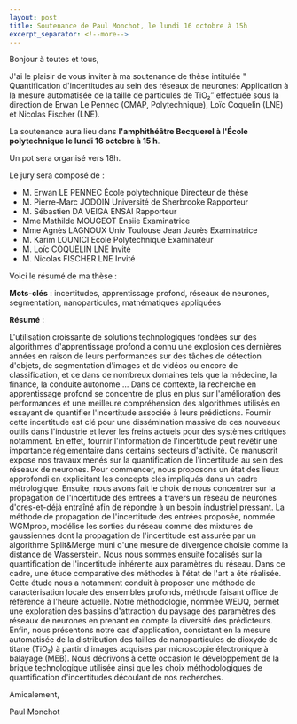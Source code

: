 ```yaml
---
layout: post
title: Soutenance de Paul Monchot, le lundi 16 octobre à 15h
excerpt_separator: <!--more-->
---
```

Bonjour à toutes et tous,

J'ai le plaisir de vous inviter à ma soutenance de thèse intitulée " Quantification d'incertitudes au sein des réseaux de neurones: Application à la mesure automatisée de la taille de particules de TiO₂” effectuée sous la direction de Erwan Le Pennec (CMAP, Polytechnique), Loïc Coquelin (LNE) et Nicolas Fischer (LNE).

La soutenance aura lieu dans **l'amphithéâtre Becquerel à l'École polytechnique le lundi 16 octobre à 15 h**.

<!--more-->

Un pot sera organisé vers 18h.

Le jury sera composé de :

* M. Erwan LE PENNEC                    École polytechnique                        Directeur de thèse
* M. Pierre-Marc JODOIN                  Université de Sherbrooke                Rapporteur
* M. Sébastien DA VEIGA                 ENSAI                                              Rapporteur
* Mme Mathilde MOUGEOT              Ensiie                                               Examinatrice
* Mme Agnès LAGNOUX                  Univ Toulouse Jean Jaurès             Examinatrice
* M. Karim LOUNICI                          Ecole Polytechnique                        Examinateur
* M. Loïc COQUELIN                         LNE                                                 Invité
* M. Nicolas FISCHER                       LNE                                                  Invité

Voici le résumé de ma thèse :

**Mots-clés** :   incertitudes, apprentissage profond, réseaux de neurones, segmentation, nanoparticules, mathématiques appliquées

**Résumé** :

L'utilisation croissante de solutions technologiques fondées sur des algorithmes d'apprentissage profond a connu une explosion ces dernières années en raison de leurs performances sur des tâches de détection d'objets, de segmentation d'images et de vidéos ou encore de classification, et ce dans de nombreux domaines tels que la médecine, la finance, la conduite autonome ... Dans ce contexte, la recherche en apprentissage profond se concentre de plus en plus sur l'amélioration des performances et une meilleure compréhension des algorithmes utilisés en essayant de quantifier l'incertitude associée à leurs prédictions. Fournir cette incertitude est clé pour une dissémination massive de ces nouveaux outils dans l'industrie et lever les freins actuels pour des systèmes critiques notamment. En effet, fournir l'information de l'incertitude peut revêtir une importance réglementaire dans certains secteurs d'activité. Ce manuscrit expose nos travaux menés sur la quantification de l'incertitude au sein des réseaux de neurones. Pour commencer, nous proposons un état des lieux approfondi en explicitant les concepts clés impliqués dans un cadre métrologique. Ensuite, nous avons fait le choix de nous concentrer sur la propagation de l'incertitude des entrées à travers un réseau de neurones d'ores-et-déjà entraîné afin de répondre à un besoin industriel pressant. La méthode de propagation de l'incertitude des entrées proposée, nommée WGMprop, modélise les sorties du réseau comme des mixtures de gaussiennes dont la propagation de l'incertitude est assurée par un algorithme Split&Merge muni d'une mesure de divergence choisie comme la distance de Wasserstein. Nous nous sommes ensuite focalisés sur la quantification de l'incertitude inhérente aux paramètres du réseau. Dans ce cadre, une étude comparative des méthodes à l'état de l'art a été réalisée. Cette étude nous a notamment conduit à proposer une méthode de caractérisation locale des ensembles profonds, méthode faisant office de référence à l'heure actuelle. Notre méthodologie, nommée WEUQ, permet une exploration des bassins d'attraction du paysage des paramètres des réseaux de neurones en prenant en compte la diversité des prédicteurs. Enfin, nous présentons notre cas d'application, consistant en la mesure automatisée de la distribution des tailles de nanoparticules de dioxyde de titane (TiO₂) à partir d'images acquises par microscopie électronique à balayage (MEB). Nous décrivons à cette occasion le développement de la brique technologique utilisée ainsi que les choix méthodologiques de quantification d'incertitudes découlant de nos recherches.

Amicalement,

Paul Monchot
